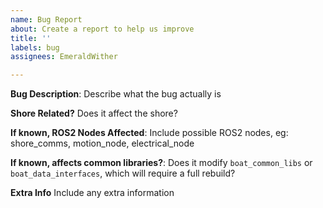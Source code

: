 ```yaml
---
name: Bug Report
about: Create a report to help us improve
title: ''
labels: bug
assignees: EmeraldWither

---
```


**Bug Description**:  Describe what the bug actually is

**Shore Related?** Does it affect the shore?

**If known, ROS2 Nodes Affected**: Include possible ROS2 nodes, eg: shore_comms, motion_node, electrical_node

**If known, affects common libraries?**: Does it modify `boat_common_libs` or `boat_data_interfaces`, which will require a full rebuild?

**Extra Info** Include any extra information
